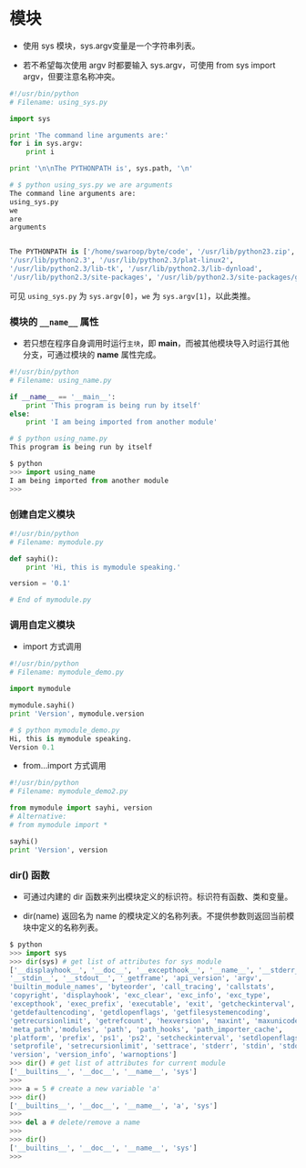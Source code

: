 模块
===

- 使用 sys 模块，sys.argv变量是一个字符串列表。

- 若不希望每次使用 argv 时都要输入 sys.argv，可使用 from sys import argv，但要注意名称冲突。

```python
#!/usr/bin/python
# Filename: using_sys.py

import sys

print 'The command line arguments are:'
for i in sys.argv:
    print i

print '\n\nThe PYTHONPATH is', sys.path, '\n'

# $ python using_sys.py we are arguments
The command line arguments are:
using_sys.py
we
are
arguments


The PYTHONPATH is ['/home/swaroop/byte/code', '/usr/lib/python23.zip',
'/usr/lib/python2.3', '/usr/lib/python2.3/plat-linux2',
'/usr/lib/python2.3/lib-tk', '/usr/lib/python2.3/lib-dynload',
'/usr/lib/python2.3/site-packages', '/usr/lib/python2.3/site-packages/gtk-2.0']
```
可见 `using_sys.py` 为 `sys.argv[0]`，`we` 为 `sys.argv[1]`，以此类推。

### 模块的 `__name__` 属性

- 若只想在程序自身调用时运行`主块`，即 __main__，而被其他模块导入时运行其他分支，可通过模块的 __name__ 属性完成。

```python
#!/usr/bin/python
# Filename: using_name.py

if __name__ == '__main__':
    print 'This program is being run by itself'
else:
    print 'I am being imported from another module'

# $ python using_name.py
This program is being run by itself

$ python
>>> import using_name
I am being imported from another module
>>>
```

### 创建自定义模块

```python
#!/usr/bin/python
# Filename: mymodule.py

def sayhi():
    print 'Hi, this is mymodule speaking.'

version = '0.1'

# End of mymodule.py
```

### 调用自定义模块

- import 方式调用

```python
#!/usr/bin/python
# Filename: mymodule_demo.py

import mymodule

mymodule.sayhi()
print 'Version', mymodule.version

# $ python mymodule_demo.py
Hi, this is mymodule speaking.
Version 0.1
```

- from...import 方式调用

```python
#!/usr/bin/python
# Filename: mymodule_demo2.py

from mymodule import sayhi, version
# Alternative:
# from mymodule import *

sayhi()
print 'Version', version
```

### dir() 函数

- 可通过内建的 dir 函数来列出模块定义的标识符。标识符有函数、类和变量。

- dir(name) 返回名为 name 的模块定义的名称列表。不提供参数则返回当前模块中定义的名称列表。

```python
$ python
>>> import sys
>>> dir(sys) # get list of attributes for sys module
['__displayhook__', '__doc__', '__excepthook__', '__name__', '__stderr__',
'__stdin__', '__stdout__', '_getframe', 'api_version', 'argv',
'builtin_module_names', 'byteorder', 'call_tracing', 'callstats',
'copyright', 'displayhook', 'exc_clear', 'exc_info', 'exc_type',
'excepthook', 'exec_prefix', 'executable', 'exit', 'getcheckinterval',
'getdefaultencoding', 'getdlopenflags', 'getfilesystemencoding',
'getrecursionlimit', 'getrefcount', 'hexversion', 'maxint', 'maxunicode',
'meta_path','modules', 'path', 'path_hooks', 'path_importer_cache',
'platform', 'prefix', 'ps1', 'ps2', 'setcheckinterval', 'setdlopenflags',
'setprofile', 'setrecursionlimit', 'settrace', 'stderr', 'stdin', 'stdout',
'version', 'version_info', 'warnoptions']
>>> dir() # get list of attributes for current module
['__builtins__', '__doc__', '__name__', 'sys']
>>>
>>> a = 5 # create a new variable 'a'
>>> dir()
['__builtins__', '__doc__', '__name__', 'a', 'sys']
>>>
>>> del a # delete/remove a name
>>>
>>> dir()
['__builtins__', '__doc__', '__name__', 'sys']
>>>
```
